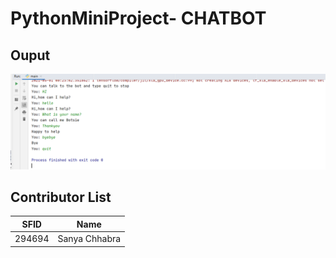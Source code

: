 # PythonMiniProject- CHATBOT


## Ouput
![](chat.PNG)



## Contributor List
|SFID| Name |
|:--:|:--:|
|294694| Sanya Chhabra |
